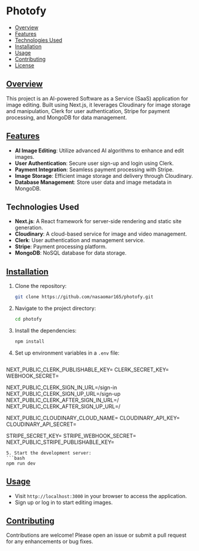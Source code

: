 # Photofy
- [Overview](#overview)
- [Features](#features)
- [Technologies Used](#technologies-used)
- [Installation](#installation)
- [Usage](#usage)
- [Contributing](#contributing)
- [License](#license)


## [Overview](#overview)
This project is an AI-powered Software as a Service (SaaS) application for image editing. Built using Next.js, it leverages Cloudinary for image storage and manipulation, Clerk for user authentication, Stripe for payment processing, and MongoDB for data management.

## [Features](#features)
- **AI Image Editing**: Utilize advanced AI algorithms to enhance and edit images.
- **User Authentication**: Secure user sign-up and login using Clerk.
- **Payment Integration**: Seamless payment processing with Stripe.
- **Image Storage**: Efficient image storage and delivery through Cloudinary.
- **Database Management**: Store user data and image metadata in MongoDB.

## Technologies Used
- **Next.js**: A React framework for server-side rendering and static site generation.
- **Cloudinary**: A cloud-based service for image and video management.
- **Clerk**: User authentication and management service.
- **Stripe**: Payment processing platform.
- **MongoDB**: NoSQL database for data storage.

## [Installation](#installation)
1. Clone the repository:
   ```bash
   git clone https://github.com/nasaomar165/photofy.git
   ```
2. Navigate to the project directory:
   ```bash
   cd photofy
   ```
3. Install the dependencies:
   ```bash
   npm install
   ```
4. Set up environment variables in a `.env` file:
   ```plaintext
  NEXT_PUBLIC_CLERK_PUBLISHABLE_KEY=
  CLERK_SECRET_KEY=
  WEBHOOK_SECRET=

  NEXT_PUBLIC_CLERK_SIGN_IN_URL=/sign-in
  NEXT_PUBLIC_CLERK_SIGN_UP_URL=/sign-up
  NEXT_PUBLIC_CLERK_AFTER_SIGN_IN_URL=/
  NEXT_PUBLIC_CLERK_AFTER_SIGN_UP_URL=/

  NEXT_PUBLIC_CLOUDINARY_CLOUD_NAME=
  CLOUDINARY_API_KEY=
  CLOUDINARY_API_SECRET=
  
  STRIPE_SECRET_KEY=
  STRIPE_WEBHOOK_SECRET=
  NEXT_PUBLIC_STRIPE_PUBLISHABLE_KEY=
   ```
5. Start the development server:
   ```bash
   npm run dev
   ```

## [Usage](#usage)
- Visit `http://localhost:3000` in your browser to access the application.
- Sign up or log in to start editing images.

## [Contributing](#contributing)
Contributions are welcome! Please open an issue or submit a pull request for any enhancements or bug fixes.
